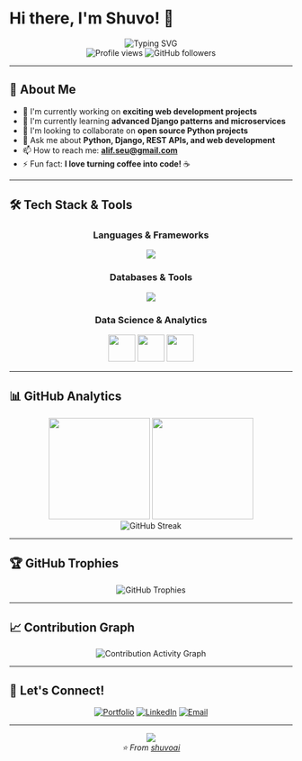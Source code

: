 # Hi there, I'm Shuvo! 👋

<div align="center">
  <img src="https://readme-typing-svg.herokuapp.com?font=Fira+Code&pause=1000&color=2E96F7&center=true&vCenter=true&width=435&lines=Full+Stack+Developer;Python+%26+Django+Enthusiast;Always+Learning+New+Things;Welcome+to+my+GitHub+Profile!" alt="Typing SVG" />
</div>

<div align="center">
  <img src="https://komarev.com/ghpvc/?username=shuvoai&label=Profile%20views&color=0e75b6&style=flat" alt="Profile views" />
  <img src="https://img.shields.io/github/followers/shuvoai?label=Followers&style=social" alt="GitHub followers" />
</div>

---

## 🚀 About Me

- 🔭 I'm currently working on **exciting web development projects**
- 🌱 I'm currently learning **advanced Django patterns and microservices**
- 👯 I'm looking to collaborate on **open source Python projects**
- 💬 Ask me about **Python, Django, REST APIs, and web development**
- 📫 How to reach me: **alif.seu@gmail.com**
- ⚡ Fun fact: **I love turning coffee into code!** ☕

---

## 🛠️ Tech Stack & Tools

<div align="center">

### **Languages & Frameworks**
<p>
  <img src="https://skillicons.dev/icons?i=python,django,flask,html,css,js,bootstrap" />
</p>

### **Databases & Tools**
<p>
  <img src="https://skillicons.dev/icons?i=postgresql,mysql,redis,docker,git,github,vscode" />
</p>

### **Data Science & Analytics**
<p>
  <img src="https://cdn.jsdelivr.net/gh/devicons/devicon@latest/icons/jupyter/jupyter-original.svg" width="48" height="48"/>
  <img src="https://cdn.jsdelivr.net/gh/devicons/devicon@latest/icons/matplotlib/matplotlib-original.svg" width="48" height="48"/>
  <img src="https://cdn.jsdelivr.net/gh/devicons/devicon@latest/icons/anaconda/anaconda-original.svg" width="48" height="48"/>
</p>

</div>

---

## 📊 GitHub Analytics

<div align="center">
  <img height="180em" src="https://github-readme-stats.vercel.app/api?username=shuvoai&show_icons=true&theme=tokyonight&include_all_commits=true&count_private=true"/>
  <img height="180em" src="https://github-readme-stats.vercel.app/api/top-langs/?username=shuvoai&layout=compact&theme=tokyonight"/>
</div>

<div align="center">
  <img src="https://github-readme-streak-stats.herokuapp.com/?user=shuvoai&theme=tokyonight" alt="GitHub Streak" />
</div>

---

## 🏆 GitHub Trophies

<div align="center">
  <img src="https://github-profile-trophy.vercel.app/?username=shuvoai&theme=tokyonight&no-frame=false&no-bg=false&margin-w=4" alt="GitHub Trophies" />
</div>

---

## 📈 Contribution Graph

<div align="center">
  <img src="https://github-readme-activity-graph.vercel.app/graph?username=shuvoai&theme=tokyo-night&bg_color=1a1b27&color=628fdb&line=628fdb&point=ffffff&area=true&hide_border=true" alt="Contribution Activity Graph" />
</div>

---

## 🤝 Let's Connect!

<div align="center">
  
[![Portfolio](https://img.shields.io/badge/Portfolio-255E63?style=for-the-badge&logo=About.me&logoColor=white)](https://github.com/shuvoai)
[![LinkedIn](https://img.shields.io/badge/LinkedIn-0077B5?style=for-the-badge&logo=linkedin&logoColor=white)](https://linkedin.com/in/aliful-islam)
[![Email](https://img.shields.io/badge/Email-D14836?style=for-the-badge&logo=gmail&logoColor=white)](mailto:alif.seu@gmail.com)

</div>

---

<div align="center">
  <img src="https://capsule-render.vercel.app/api?type=waving&color=gradient&height=100&section=footer" />
</div>

<div align="center">
  <i>⭐️ From <a href="https://github.com/shuvoai">shuvoai</a></i>
</div>
